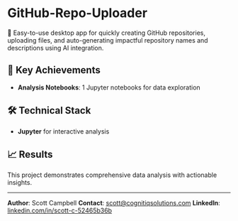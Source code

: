 # GitHub-Repo-Uploader

🐙 Easy-to-use desktop app for quickly creating GitHub repositories, uploading files, and auto-generating impactful repository names and descriptions using AI integration.

## 🎯 Key Achievements

- **Analysis Notebooks**: 1 Jupyter notebooks for data exploration

## 🛠️ Technical Stack

- **Jupyter** for interactive analysis

## 📈 Results

This project demonstrates comprehensive data analysis with actionable insights.

---

**Author**: Scott Campbell
**Contact**: scott@cognitiqsolutions.com
**LinkedIn**: [linkedin.com/in/scott-c-52465b36b](https://linkedin.com/in/scott-c-52465b36b)
